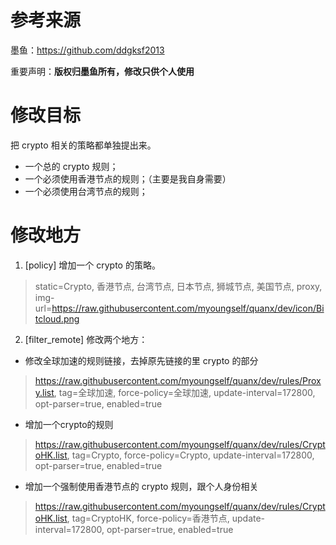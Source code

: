 # 参考来源
墨鱼：https://github.com/ddgksf2013

重要声明：**版权归墨鱼所有，修改只供个人使用**


# 修改目标
把 crypto 相关的策略都单独提出来。
- 一个总的 crypto 规则；
- 一个必须使用香港节点的规则；（主要是我自身需要）
- 一个必须使用台湾节点的规则；


# 修改地方

1. [policy] 增加一个 crypto 的策略。

> static=Crypto, 香港节点, 台湾节点, 日本节点, 狮城节点, 美国节点, proxy, img-url=https://raw.githubusercontent.com/myoungself/quanx/dev/icon/Bitcloud.png


2. [filter_remote] 修改两个地方：

- 修改全球加速的规则链接，去掉原先链接的里 crypto 的部分
> https://raw.githubusercontent.com/myoungself/quanx/dev/rules/Proxy.list, tag=全球加速, force-policy=全球加速, update-interval=172800, opt-parser=true, enabled=true

- 增加一个crypto的规则
> https://raw.githubusercontent.com/myoungself/quanx/dev/rules/CryptoHK.list, tag=Crypto, force-policy=Crypto, update-interval=172800, opt-parser=true, enabled=true

- 增加一个强制使用香港节点的 crypto 规则，跟个人身份相关
> https://raw.githubusercontent.com/myoungself/quanx/dev/rules/CryptoHK.list, tag=CryptoHK, force-policy=香港节点, update-interval=172800, opt-parser=true, enabled=true

